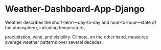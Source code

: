 # Weather-Dashboard-App-Django


Weather describes the short-term—day-to-day and hour-to-hour—state of the atmosphere, including temperature,





precipitation, wind, and visibility. Climate, on the other hand, measures average weather patterns over several decades.

